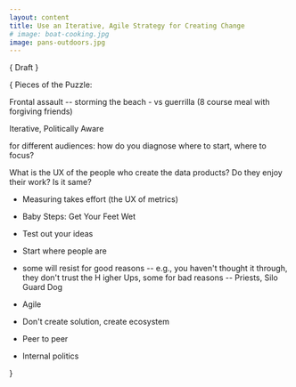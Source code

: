 ```yaml
---
layout: content
title: Use an Iterative, Agile Strategy for Creating Change
# image: boat-cooking.jpg
image: pans-outdoors.jpg
---
```


{ Draft }

{ Pieces of the Puzzle:

Frontal assault -- storming the beach - vs guerrilla
(8 course meal with forgiving friends)

Iterative, Politically Aware

for different audiences:
how do you diagnose where to start, where to focus?


What is the UX of the people who create the data products? Do they enjoy their work? Is it same?

- Measuring takes effort (the UX of metrics)
- Baby Steps: Get Your Feet Wet

- Test out your ideas
- Start where people are
- some will resist for good reasons -- e.g., you haven't thought it through, they don't trust the H igher Ups, some for bad reasons -- Priests, Silo Guard Dog

- Agile
- Don't create solution, create ecosystem
- Peer to peer
- Internal politics

}  

